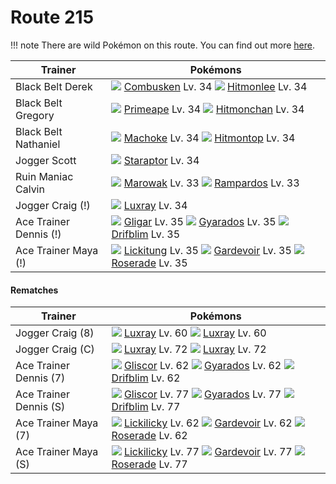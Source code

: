 # Route 215

!!! note
    There are wild Pokémon on this route. You can find out more [here](/wild_pokemon/route_215/).


Trainer                    | Pokémons
---                        | ---
Black Belt Derek           | ![][256]  [Combusken] Lv. 34  ![][106]  [Hitmonlee] Lv. 34
Black Belt Gregory         | ![][057]  [Primeape] Lv. 34  ![][107]  [Hitmonchan] Lv. 34
Black Belt Nathaniel       | ![][067]  [Machoke] Lv. 34  ![][237]  [Hitmontop] Lv. 34
Jogger Scott               | ![][398]  [Staraptor] Lv. 34
Ruin Maniac Calvin         | ![][105]  [Marowak] Lv. 33  ![][409]  [Rampardos] Lv. 33
Jogger Craig (!)           | ![][405]  [Luxray] Lv. 34
Ace Trainer Dennis (!)     | ![][207]  [Gligar] Lv. 35  ![][130]  [Gyarados] Lv. 35  ![][426]  [Drifblim] Lv. 35
Ace Trainer Maya (!)       | ![][108]  [Lickitung] Lv. 35  ![][282]  [Gardevoir] Lv. 35  ![][407]  [Roserade] Lv. 35

#### Rematches

Trainer                    | Pokémons
---                        | ---
Jogger Craig (8)           | ![][405]  [Luxray] Lv. 60  ![][405]  [Luxray] Lv. 60
Jogger Craig (C)           | ![][405]  [Luxray] Lv. 72  ![][405]  [Luxray] Lv. 72
Ace Trainer Dennis (7)     | ![][472]  [Gliscor] Lv. 62  ![][130]  [Gyarados] Lv. 62  ![][426]  [Drifblim] Lv. 62
Ace Trainer Dennis (S)     | ![][472]  [Gliscor] Lv. 77  ![][130]  [Gyarados] Lv. 77  ![][426]  [Drifblim] Lv. 77
Ace Trainer Maya (7)       | ![][463]  [Lickilicky] Lv. 62  ![][282]  [Gardevoir] Lv. 62  ![][407]  [Roserade] Lv. 62
Ace Trainer Maya (S)       | ![][463]  [Lickilicky] Lv. 77  ![][282]  [Gardevoir] Lv. 77  ![][407]  [Roserade] Lv. 77


[Primeape]: /pokemon_changes/057/
[Machoke]: /pokemon_changes/067/
[Marowak]: /pokemon_changes/105/
[Hitmonlee]: /pokemon_changes/106/
[Hitmonchan]: /pokemon_changes/107/
[Lickitung]: /pokemon_changes/108/
[Gyarados]: /pokemon_changes/130/
[Gligar]: /pokemon_changes/207/
[Hitmontop]: /pokemon_changes/237/
[Combusken]: /pokemon_changes/256/
[Gardevoir]: /pokemon_changes/282/
[Staraptor]: /pokemon_changes/398/
[Luxray]: /pokemon_changes/405/
[Roserade]: /pokemon_changes/407/
[Rampardos]: /pokemon_changes/409/
[Drifblim]: /pokemon_changes/426/
[Lickilicky]: /pokemon_changes/463/
[Gliscor]: /pokemon_changes/472/
[057]: /img/pokemon/057.png
[067]: /img/pokemon/067.png
[105]: /img/pokemon/105.png
[106]: /img/pokemon/106.png
[107]: /img/pokemon/107.png
[108]: /img/pokemon/108.png
[130]: /img/pokemon/130.png
[207]: /img/pokemon/207.png
[237]: /img/pokemon/237.png
[256]: /img/pokemon/256.png
[282]: /img/pokemon/282.png
[398]: /img/pokemon/398.png
[405]: /img/pokemon/405.png
[407]: /img/pokemon/407.png
[409]: /img/pokemon/409.png
[426]: /img/pokemon/426.png
[463]: /img/pokemon/463.png
[472]: /img/pokemon/472.png
